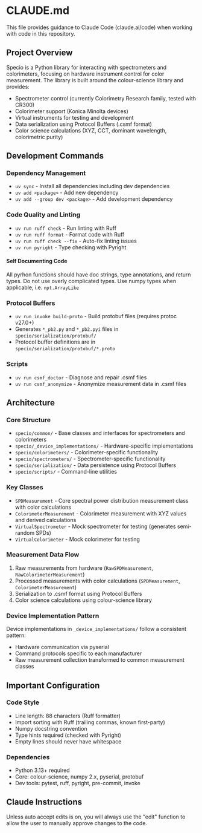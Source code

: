 # CLAUDE.md

This file provides guidance to Claude Code (claude.ai/code) when working with
code in this repository.

## Project Overview

Specio is a Python library for interacting with spectrometers and colorimeters,
focusing on hardware instrument control for color measurement. The library is
built around the colour-science library and provides:

- Spectrometer control (currently Colorimetry Research family, tested with
  CR300)
- Colorimeter support (Konica Minolta devices)
- Virtual instruments for testing and development
- Data serialization using Protocol Buffers (.csmf format)
- Color science calculations (XYZ, CCT, dominant wavelength, colorimetric
  purity)

## Development Commands

### Dependency Management

- `uv sync` - Install all dependencies including dev dependencies
- `uv add <package>` - Add new dependency
- `uv add --group dev <package>` - Add development dependency

### Code Quality and Linting

- `uv run ruff check` - Run linting with Ruff
- `uv run ruff format` - Format code with Ruff
- `uv run ruff check --fix` - Auto-fix linting issues
- `uv run pyright` - Type checking with Pyright

#### Self Documenting Code

All pyrhon functions should have doc strings, type annotations, and return
types. Do not use overly complicated types. Use numpy types when applicable,
i.e. `npt.ArrayLike`

### Protocol Buffers

- `uv run invoke build-proto` - Build protobuf files (requires protoc v27.0+)
- Generates `*_pb2.py` and `*_pb2.pyi` files in `specio/serialization/protobuf/`
- Protocol buffer definitions are in `specio/serialization/protobuf/*.proto`

### Scripts

- `uv run csmf_doctor` - Diagnose and repair .csmf files
- `uv run csmf_anonymize` - Anonymize measurement data in .csmf files

## Architecture

### Core Structure

- `specio/common/` - Base classes and interfaces for spectrometers and
  colorimeters
- `specio/_device_implementations/` - Hardware-specific implementations
- `specio/colorimeters/` - Colorimeter-specific functionality
- `specio/spectrometers/` - Spectrometer-specific functionality
- `specio/serialization/` - Data persistence using Protocol Buffers
- `specio/scripts/` - Command-line utilities

### Key Classes

- `SPDMeasurement` - Core spectral power distribution measurement class with
  color calculations
- `ColorimeterMeasurement` - Colorimeter measurement with XYZ values and derived
  calculations
- `VirtualSpectrometer` - Mock spectrometer for testing (generates semi-random
  SPDs)
- `VirtualColorimeter` - Mock colorimeter for testing

### Measurement Data Flow

1. Raw measurements from hardware (`RawSPDMeasurement`,
   `RawColorimeterMeasurement`)
2. Processed measurements with color calculations (`SPDMeasurement`,
   `ColorimeterMeasurement`)
3. Serialization to .csmf format using Protocol Buffers
4. Color science calculations using colour-science library

### Device Implementation Pattern

Device implementations in `_device_implementations/` follow a consistent
pattern:

- Hardware communication via pyserial
- Command protocols specific to each manufacturer
- Raw measurement collection transformed to common measurement classes

## Important Configuration

### Code Style

- Line length: 88 characters (Ruff formatter)
- Import sorting with Ruff (trailing commas, known first-party)
- Numpy docstring convention
- Type hints required (checked with Pyright)
- Empty lines should never have whitespace

### Dependencies

- Python 3.13+ required
- Core: colour-science, numpy 2.x, pyserial, protobuf
- Dev tools: pytest, ruff, pyright, pre-commit, invoke

## Claude Instructions

Unless auto accept edits is on, you will always use the "edit" function to allow
the user to manually approve changes to the code.
